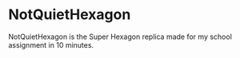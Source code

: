 # NotQuietHexagon
NotQuietHexagon is the Super Hexagon replica made for my school assignment in 10 minutes.
